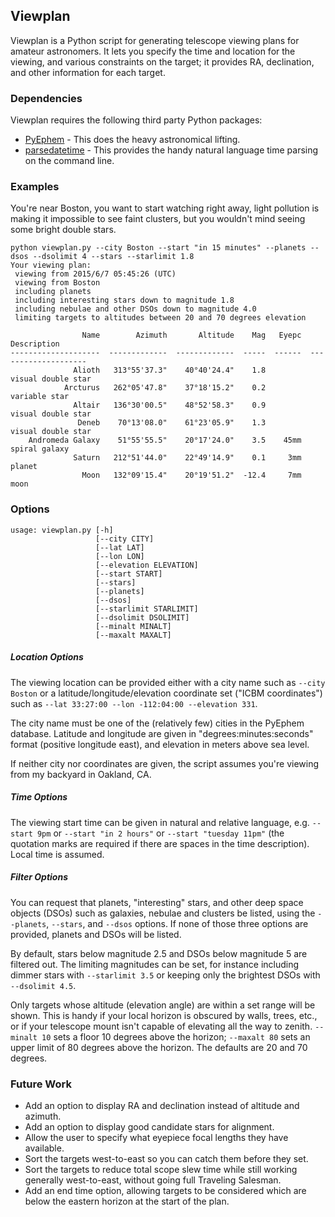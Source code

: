 ## Viewplan

Viewplan is a Python script for generating telescope viewing plans for amateur astronomers. It lets you specify the time and location for the viewing, and various constraints on the target; it provides RA, declination, and other information for each target. 

### Dependencies

Viewplan requires the following third party Python packages:

* [PyEphem](http://rhodesmill.org/pyephem/) - This does the heavy astronomical lifting.
* [parsedatetime](https://github.com/bear/parsedatetime) - This provides the handy natural language time parsing on the command line.

### Examples

You're near Boston, you want to start watching right away, light pollution is making 
it impossible to see faint clusters, but you wouldn't mind seeing some bright double 
stars.  

~~~
python viewplan.py --city Boston --start "in 15 minutes" --planets --dsos --dsolimit 4 --stars --starlimit 1.8
Your viewing plan:
 viewing from 2015/6/7 05:45:26 (UTC)
 viewing from Boston
 including planets
 including interesting stars down to magnitude 1.8
 including nebulae and other DSOs down to magnitude 4.0
 limiting targets to altitudes between 20 and 70 degrees elevation

                Name        Azimuth       Altitude    Mag   Eyepc           Description 
--------------------  -------------  -------------  -----  ------  -------------------- 
              Alioth   313°55'37.3"    40°40'24.4"    1.8            visual double star
            Arcturus   262°05'47.8"    37°18'15.2"    0.2                 variable star
              Altair   136°30'00.5"    48°52'58.3"    0.9            visual double star
               Deneb    70°13'08.0"    61°23'05.9"    1.3            visual double star
    Andromeda Galaxy    51°55'55.5"    20°17'24.0"    3.5    45mm         spiral galaxy
              Saturn   212°51'44.0"    22°49'14.9"    0.1     3mm                planet
                Moon   132°09'15.4"    20°19'51.2"  -12.4     7mm                  moon
~~~ 

### Options

~~~
usage: viewplan.py [-h] 
                   [--city CITY]
                   [--lat LAT]
                   [--lon LON]
                   [--elevation ELEVATION]
                   [--start START]
                   [--stars]
                   [--planets]
                   [--dsos]
                   [--starlimit STARLIMIT]
                   [--dsolimit DSOLIMIT] 
                   [--minalt MINALT]
                   [--maxalt MAXALT]
~~~
                        
##### Location Options
The viewing location can be provided either with a city name such as `--city Boston` or a latitude/longitude/elevation coordinate set ("ICBM coordinates") such as `--lat 33:27:00 --lon -112:04:00 --elevation 331`.

The city name must be one of the (relatively few) cities in the PyEphem database. Latitude and longitude are given in "degrees:minutes:seconds" format (positive longitude east), and elevation in meters above sea level.  

If neither city nor coordinates are given, the script assumes you're viewing from my backyard in Oakland, CA.

##### Time Options

The viewing start time can be given in natural and relative language, e.g. `--start 9pm` or `--start "in 2 hours"` or `--start "tuesday 11pm"` (the quotation marks are required if there are spaces in the time description). Local time is assumed. 

##### Filter Options

You can request that planets, "interesting" stars, and other deep space objects (DSOs) such as galaxies, nebulae and clusters be listed, using the `--planets`, `--stars`, and `--dsos` options. If none of those three options are provided, planets and DSOs will be listed. 

By default, stars below magnitude 2.5 and DSOs below magnitude 5 are filtered out. The limiting magnitudes can be set, for instance including dimmer stars with `--starlimit 3.5` or keeping only the brightest DSOs with `--dsolimit 4.5`. 

Only targets whose altitude (elevation angle) are within a set range will be shown. This is handy if your local horizon is obscured by walls, trees, etc., or if your telescope mount isn't capable of elevating all the way to zenith. `--minalt 10` sets a floor 10 degrees above the horizon; `--maxalt 80` sets an upper limit of 80 degrees above the horizon. The defaults are 20 and 70 degrees. 

### Future Work

* Add an option to display RA and declination instead of altitude and azimuth.
* Add an option to display good candidate stars for alignment.
* Allow the user to specify what eyepiece focal lengths they have available.
* Sort the targets west-to-east so you can catch them before they set.
* Sort the targets to reduce total scope slew time while still working generally west-to-east, without going full Traveling Salesman.
* Add an end time option, allowing targets to be considered which are below the eastern horizon at the start of the plan.


